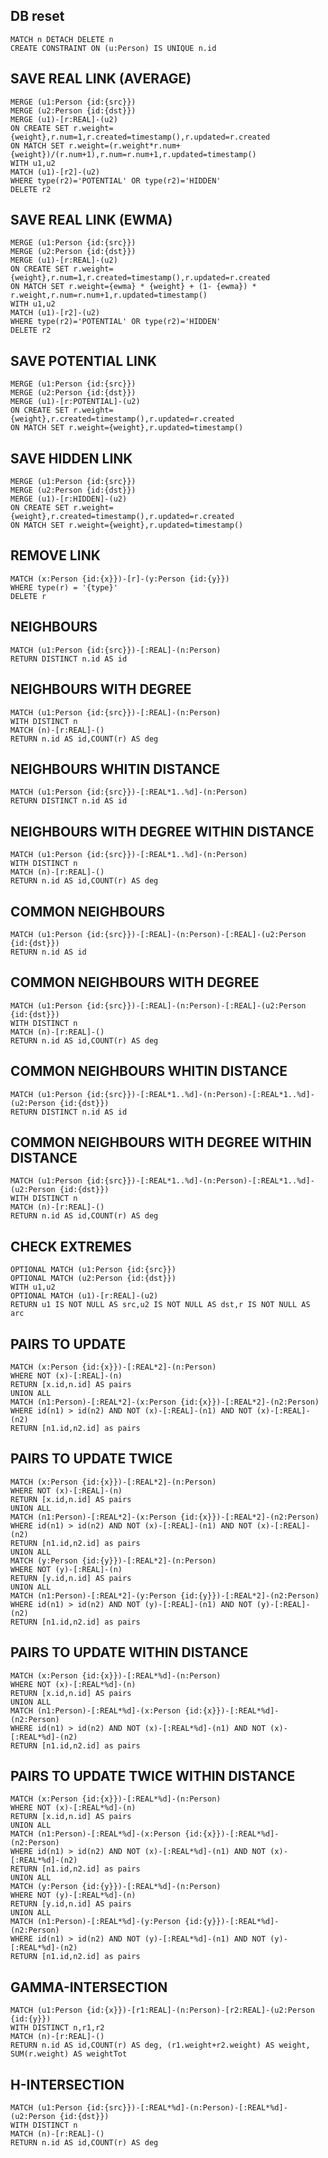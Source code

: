 ## DB reset
    MATCH n DETACH DELETE n
    CREATE CONSTRAINT ON (u:Person) IS UNIQUE n.id


## SAVE REAL LINK (AVERAGE)
    MERGE (u1:Person {id:{src}})
    MERGE (u2:Person {id:{dst}})
    MERGE (u1)-[r:REAL]-(u2)
    ON CREATE SET r.weight={weight},r.num=1,r.created=timestamp(),r.updated=r.created
    ON MATCH SET r.weight=(r.weight*r.num+{weight})/(r.num+1),r.num=r.num+1,r.updated=timestamp()
    WITH u1,u2
    MATCH (u1)-[r2]-(u2)
    WHERE type(r2)='POTENTIAL' OR type(r2)='HIDDEN'
    DELETE r2
    
## SAVE REAL LINK (EWMA)
    MERGE (u1:Person {id:{src}})
    MERGE (u2:Person {id:{dst}})
    MERGE (u1)-[r:REAL]-(u2)
    ON CREATE SET r.weight={weight},r.num=1,r.created=timestamp(),r.updated=r.created
    ON MATCH SET r.weight={ewma} * {weight} + (1- {ewma}) * r.weight,r.num=r.num+1,r.updated=timestamp()
    WITH u1,u2
    MATCH (u1)-[r2]-(u2)
    WHERE type(r2)='POTENTIAL' OR type(r2)='HIDDEN'
    DELETE r2


## SAVE POTENTIAL LINK
    MERGE (u1:Person {id:{src}})
    MERGE (u2:Person {id:{dst}})
    MERGE (u1)-[r:POTENTIAL]-(u2)
    ON CREATE SET r.weight={weight},r.created=timestamp(),r.updated=r.created
    ON MATCH SET r.weight={weight},r.updated=timestamp()


## SAVE HIDDEN LINK
    MERGE (u1:Person {id:{src}})
    MERGE (u2:Person {id:{dst}})
    MERGE (u1)-[r:HIDDEN]-(u2)
    ON CREATE SET r.weight={weight},r.created=timestamp(),r.updated=r.created
    ON MATCH SET r.weight={weight},r.updated=timestamp()
    
    
## REMOVE LINK
    MATCH (x:Person {id:{x}})-[r]-(y:Person {id:{y}})
    WHERE type(r) = '{type}'
    DELETE r


## NEIGHBOURS
    MATCH (u1:Person {id:{src}})-[:REAL]-(n:Person)
    RETURN DISTINCT n.id AS id


## NEIGHBOURS WITH DEGREE
    MATCH (u1:Person {id:{src}})-[:REAL]-(n:Person)
    WITH DISTINCT n
    MATCH (n)-[r:REAL]-()
    RETURN n.id AS id,COUNT(r) AS deg


## NEIGHBOURS WHITIN DISTANCE
    MATCH (u1:Person {id:{src}})-[:REAL*1..%d]-(n:Person)
    RETURN DISTINCT n.id AS id


## NEIGHBOURS WITH DEGREE WITHIN DISTANCE
    MATCH (u1:Person {id:{src}})-[:REAL*1..%d]-(n:Person)
    WITH DISTINCT n
    MATCH (n)-[r:REAL]-()
    RETURN n.id AS id,COUNT(r) AS deg


## COMMON NEIGHBOURS
    MATCH (u1:Person {id:{src}})-[:REAL]-(n:Person)-[:REAL]-(u2:Person {id:{dst}})
    RETURN n.id AS id


## COMMON NEIGHBOURS WITH DEGREE
    MATCH (u1:Person {id:{src}})-[:REAL]-(n:Person)-[:REAL]-(u2:Person {id:{dst}})
    WITH DISTINCT n
    MATCH (n)-[r:REAL]-()
    RETURN n.id AS id,COUNT(r) AS deg


## COMMON NEIGHBOURS WHITIN DISTANCE
    MATCH (u1:Person {id:{src}})-[:REAL*1..%d]-(n:Person)-[:REAL*1..%d]-(u2:Person {id:{dst}})
    RETURN DISTINCT n.id AS id


## COMMON NEIGHBOURS WITH DEGREE WITHIN DISTANCE
    MATCH (u1:Person {id:{src}})-[:REAL*1..%d]-(n:Person)-[:REAL*1..%d]-(u2:Person {id:{dst}})
    WITH DISTINCT n
    MATCH (n)-[r:REAL]-()
    RETURN n.id AS id,COUNT(r) AS deg


## CHECK EXTREMES
    OPTIONAL MATCH (u1:Person {id:{src}})
    OPTIONAL MATCH (u2:Person {id:{dst}})
    WITH u1,u2
    OPTIONAL MATCH (u1)-[r:REAL]-(u2)
    RETURN u1 IS NOT NULL AS src,u2 IS NOT NULL AS dst,r IS NOT NULL AS arc


## PAIRS TO UPDATE    
    MATCH (x:Person {id:{x}})-[:REAL*2]-(n:Person)
    WHERE NOT (x)-[:REAL]-(n)
    RETURN [x.id,n.id] AS pairs
    UNION ALL
    MATCH (n1:Person)-[:REAL*2]-(x:Person {id:{x}})-[:REAL*2]-(n2:Person)
    WHERE id(n1) > id(n2) AND NOT (x)-[:REAL]-(n1) AND NOT (x)-[:REAL]-(n2)
    RETURN [n1.id,n2.id] as pairs


## PAIRS TO UPDATE TWICE                 
    MATCH (x:Person {id:{x}})-[:REAL*2]-(n:Person)
    WHERE NOT (x)-[:REAL]-(n)
    RETURN [x.id,n.id] AS pairs
    UNION ALL
    MATCH (n1:Person)-[:REAL*2]-(x:Person {id:{x}})-[:REAL*2]-(n2:Person)
    WHERE id(n1) > id(n2) AND NOT (x)-[:REAL]-(n1) AND NOT (x)-[:REAL]-(n2)
    RETURN [n1.id,n2.id] as pairs
    UNION ALL
    MATCH (y:Person {id:{y}})-[:REAL*2]-(n:Person)
    WHERE NOT (y)-[:REAL]-(n)
    RETURN [y.id,n.id] AS pairs
    UNION ALL
    MATCH (n1:Person)-[:REAL*2]-(y:Person {id:{y}})-[:REAL*2]-(n2:Person)
    WHERE id(n1) > id(n2) AND NOT (y)-[:REAL]-(n1) AND NOT (y)-[:REAL]-(n2)
    RETURN [n1.id,n2.id] as pairs
    
    
## PAIRS TO UPDATE WITHIN DISTANCE 
    MATCH (x:Person {id:{x}})-[:REAL*%d]-(n:Person)
    WHERE NOT (x)-[:REAL*%d]-(n)
    RETURN [x.id,n.id] AS pairs
    UNION ALL
    MATCH (n1:Person)-[:REAL*%d]-(x:Person {id:{x}})-[:REAL*%d]-(n2:Person)
    WHERE id(n1) > id(n2) AND NOT (x)-[:REAL*%d]-(n1) AND NOT (x)-[:REAL*%d]-(n2)
    RETURN [n1.id,n2.id] as pairs


## PAIRS TO UPDATE TWICE WITHIN DISTANCE
    MATCH (x:Person {id:{x}})-[:REAL*%d]-(n:Person)
    WHERE NOT (x)-[:REAL*%d]-(n)
    RETURN [x.id,n.id] AS pairs
    UNION ALL
    MATCH (n1:Person)-[:REAL*%d]-(x:Person {id:{x}})-[:REAL*%d]-(n2:Person)
    WHERE id(n1) > id(n2) AND NOT (x)-[:REAL*%d]-(n1) AND NOT (x)-[:REAL*%d]-(n2)
    RETURN [n1.id,n2.id] as pairs
    UNION ALL
    MATCH (y:Person {id:{y}})-[:REAL*%d]-(n:Person)
    WHERE NOT (y)-[:REAL*%d]-(n)
    RETURN [y.id,n.id] AS pairs
    UNION ALL
    MATCH (n1:Person)-[:REAL*%d]-(y:Person {id:{y}})-[:REAL*%d]-(n2:Person)
    WHERE id(n1) > id(n2) AND NOT (y)-[:REAL*%d]-(n1) AND NOT (y)-[:REAL*%d]-(n2)
    RETURN [n1.id,n2.id] as pairs
    
    
## GAMMA-INTERSECTION
    MATCH (u1:Person {id:{x}})-[r1:REAL]-(n:Person)-[r2:REAL]-(u2:Person {id:{y}})
    WITH DISTINCT n,r1,r2
    MATCH (n)-[r:REAL]-()
    RETURN n.id AS id,COUNT(r) AS deg, (r1.weight+r2.weight) AS weight, SUM(r.weight) AS weightTot
    
    
## H-INTERSECTION
    MATCH (u1:Person {id:{src}})-[:REAL*%d]-(n:Person)-[:REAL*%d]-(u2:Person {id:{dst}})
    WITH DISTINCT n
    MATCH (n)-[r:REAL]-()
    RETURN n.id AS id,COUNT(r) AS deg
